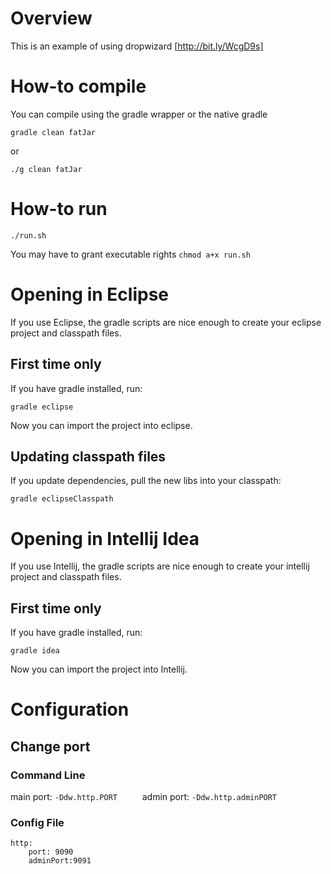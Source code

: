 Overview
========
This is an example of using dropwizard [http://bit.ly/WcgD9s]

How-to compile
==============
You can compile using the gradle wrapper or the native gradle
```
gradle clean fatJar
```

or
```
./g clean fatJar
```

How-to run
==========
```
./run.sh
```

You may have to grant executable rights `chmod a+x run.sh`


Opening in Eclipse
==================
If you use Eclipse, the gradle scripts are nice enough to create your eclipse project and classpath files.

First time only
---------------
If you have gradle installed, run:
```
gradle eclipse
```
Now you can import the project into eclipse.

Updating classpath files
------------------------
If you update dependencies, pull the new libs into your classpath:
```
gradle eclipseClasspath
```

Opening in Intellij Idea
==================
If you use Intellij, the gradle scripts are nice enough to create your intellij project and classpath files.

First time only
---------------
If you have gradle installed, run:
```
gradle idea
```
Now you can import the project into Intellij.

Configuration
=============

Change port
-----------
### Command Line
main port: `-Ddw.http.PORT     `
admin port: `-Ddw.http.adminPORT     `

### Config File
```
http:
	port: 9090
	adminPort:9091
